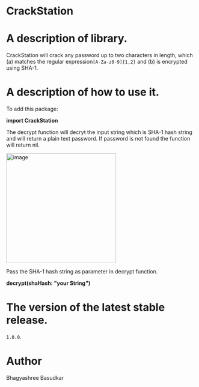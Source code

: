 # CrackStation

#  A description of library. 
CrackStation will crack any password up to two characters in length, which (a) matches the regular expression`[A-Za-z0-9]{1,2}` and (b) is encrypted using SHA-1. 
    
#  A description of how to use it. 

To add this package:

**import CrackStation**

The decrypt function will decryt the input string which is SHA-1 hash string and will return a plain text password. If password is not found the function will return nil.

<img width="292" alt="image" src="https://user-images.githubusercontent.com/114601219/198856100-c4653ec9-ab2c-4c67-b4c1-823522262267.png">

Pass the SHA-1 hash string as parameter in decrypt function.

**decrypt(shaHash: "your String")**
    
#  The version of the latest stable release. 
`1.0.0`.
    
#  Author

Bhagyashree Basudkar
